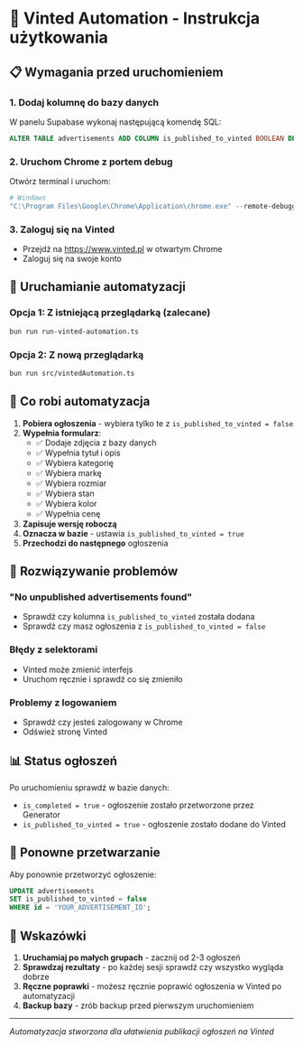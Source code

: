 # 🚀 Vinted Automation - Instrukcja użytkowania

## 📋 Wymagania przed uruchomieniem

### 1. Dodaj kolumnę do bazy danych
W panelu Supabase wykonaj następującą komendę SQL:
```sql
ALTER TABLE advertisements ADD COLUMN is_published_to_vinted BOOLEAN DEFAULT FALSE;
```

### 2. Uruchom Chrome z portem debug
Otwórz terminal i uruchom:
```powershell
# Windows
"C:\Program Files\Google\Chrome\Application\chrome.exe" --remote-debugging-port=9222 --user-data-dir="C:\temp\chrome-debug"
```

### 3. Zaloguj się na Vinted
- Przejdź na https://www.vinted.pl w otwartym Chrome
- Zaloguj się na swoje konto

## 🔧 Uruchamianie automatyzacji

### Opcja 1: Z istniejącą przeglądarką (zalecane)
```bash
bun run run-vinted-automation.ts
```

### Opcja 2: Z nową przeglądarką
```bash
bun run src/vintedAutomation.ts
```

## 🎯 Co robi automatyzacja

1. **Pobiera ogłoszenia** - wybiera tylko te z `is_published_to_vinted = false`
2. **Wypełnia formularz**:
   - ✅ Dodaje zdjęcia z bazy danych
   - ✅ Wypełnia tytuł i opis
   - ✅ Wybiera kategorię
   - ✅ Wybiera markę
   - ✅ Wybiera rozmiar
   - ✅ Wybiera stan
   - ✅ Wybiera kolor
   - ✅ Wypełnia cenę
3. **Zapisuje wersję roboczą**
4. **Oznacza w bazie** - ustawia `is_published_to_vinted = true`
5. **Przechodzi do następnego** ogłoszenia

## 🚨 Rozwiązywanie problemów

### "No unpublished advertisements found"
- Sprawdź czy kolumna `is_published_to_vinted` została dodana
- Sprawdź czy masz ogłoszenia z `is_published_to_vinted = false`

### Błędy z selektorami
- Vinted może zmienić interfejs
- Uruchom ręcznie i sprawdź co się zmieniło

### Problemy z logowaniem
- Sprawdź czy jesteś zalogowany w Chrome
- Odśwież stronę Vinted

## 📊 Status ogłoszeń

Po uruchomieniu sprawdź w bazie danych:
- `is_completed = true` - ogłoszenie zostało przetworzone przez Generator
- `is_published_to_vinted = true` - ogłoszenie zostało dodane do Vinted

## 🔄 Ponowne przetwarzanie

Aby ponownie przetworzyć ogłoszenie:
```sql
UPDATE advertisements 
SET is_published_to_vinted = false 
WHERE id = 'YOUR_ADVERTISEMENT_ID';
```

## 🎉 Wskazówki

1. **Uruchamiaj po małych grupach** - zacznij od 2-3 ogłoszeń
2. **Sprawdzaj rezultaty** - po każdej sesji sprawdź czy wszystko wygląda dobrze
3. **Ręczne poprawki** - możesz ręcznie poprawić ogłoszenia w Vinted po automatyzacji
4. **Backup bazy** - zrób backup przed pierwszym uruchomieniem

---
*Automatyzacja stworzona dla ułatwienia publikacji ogłoszeń na Vinted*
